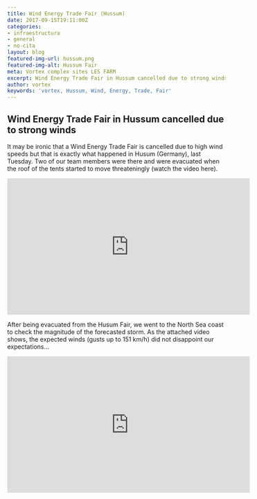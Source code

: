```yaml
---
title: Wind Energy Trade Fair (Hussum)
date: 2017-09-15T19:11:00Z
categories:
- infraestructura
- general
- no-cita
layout: blog
featured-img-url: hussum.png
featured-img-alt: Hussum Fair
meta: Vortex complex sites LES FARM
excerpt: Wind Energy Trade Fair in Hussum cancelled due to strong winds
author: vortex
keywords: 'vortex, Hussum, Wind, Energy, Trade, Fair'
---
```


##  Wind Energy Trade Fair in Hussum cancelled due to strong winds

It may be ironic that a Wind Energy Trade Fair is cancelled due to high wind speeds but that is exactly what happened in Husum (Germany), last Tuesday. Two of our team members were there and were evacuated when the roof of the tents started to move threateningly (watch the video here).
<iframe width="560" height="315" src="https://www.youtube.com/embed/PLXsHXuP-zE?ecver=1" frameborder="0" allowfullscreen></iframe>


After being evacuated from the Husum Fair, we went to the North Sea coast to check the magnitude of the forecasted storm. As the attached video shows, the expected winds (gusts up to 151 km/h) did not disappoint our expectations...
<iframe width="560" height="315" src="https://www.youtube.com/embed/rxk5bL35MuM?ecver=1" frameborder="0" allowfullscreen></iframe>



